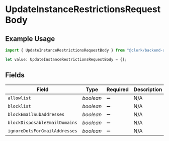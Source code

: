 # UpdateInstanceRestrictionsRequestBody

## Example Usage

```typescript
import { UpdateInstanceRestrictionsRequestBody } from "@clerk/backend-api-client/models/operations";

let value: UpdateInstanceRestrictionsRequestBody = {};
```

## Fields

| Field                         | Type                          | Required                      | Description                   |
| ----------------------------- | ----------------------------- | ----------------------------- | ----------------------------- |
| `allowlist`                   | *boolean*                     | :heavy_minus_sign:            | N/A                           |
| `blocklist`                   | *boolean*                     | :heavy_minus_sign:            | N/A                           |
| `blockEmailSubaddresses`      | *boolean*                     | :heavy_minus_sign:            | N/A                           |
| `blockDisposableEmailDomains` | *boolean*                     | :heavy_minus_sign:            | N/A                           |
| `ignoreDotsForGmailAddresses` | *boolean*                     | :heavy_minus_sign:            | N/A                           |